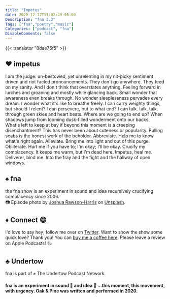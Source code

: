 ```yaml
---
title: "Impetus"
date: 2020-12-12T15:02:49-05:00
Description: "fna 3.2"
Tags: ["fna","poetry","music"]
Categories: ["podcast", "fna"]
DisableComments: false
---
```


{{< transistor "8dae75f5" >}}

## :heart: impetus
I am the judge:
un-bestowed, yet unrelenting in my nit-picky sentiment driven and riot fueled pronouncements.
They don't go anywhere.
They feed on my sanity. And I don't think that overstates anything.
Feeling forward in lurches and groaning and mostly while glancing back.
Small wonder that awareness even breaks through.
No wonder sleeplessness pervades every dream.
I wonder what it's like to breathe freely.
I can carry weighty things, but should I relent?
I can persevere, but to what end?
I can talk. talk. talk. through green skies and heart beats. Where are we going to end up?
When shadows jump from looming dusk-filled wonderment onto our backs.
What's left to keep at bay if beyond this moment is a creeping disenchantment?
This has never been about cuteness or popularity.
Pulling scabs is the honest work of the beholder.
Abbreviate.
Help me to know what's right again.
Alleviate.
Bring me into light and out of this purge.
Obliterate.
Hurt me if you have to; I'm okay; I'll be okay.
Crucify my complacency. It keeps me warm, but I'm dead here.
Impetus, heal me.
Deliverer, bind me.
Into the fray and the fight and the hallway of open windows.


## :spades: fna
the fna show is an experiment in sound and idea recursively crucifying complacency since 2006.\
:camera: Episode photo by [Joshua Rawson-Harris](https://unsplash.com/@joshrh19) on [Unsplash](https://unsplash.com/).

## :diamonds: Connect :smile:
I'd love to say hey; follow me over on [Twitter](https://twitter.com/EamonnCottrell).
Want to show the show some quick love? Thank you! You can [buy me a coffee here](https://www.buymeacoffee.com/W4V7SRM).
Please leave a review on Apple Podcasts! :thumbsup:
## :clubs: Undertow
fna is part of :fist: The Undertow Podcast Network.
#### fna is an experiment in sound :musical_score: and idea :thought_balloon: ...this moment, this movement, with urgency. Oak & Pine was written and performed in 2020.